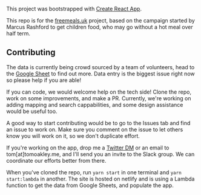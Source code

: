 This project was bootstrapped with [Create React App](https://github.com/facebook/create-react-app).

This repo is for the [freemeals.uk](https://freemeals.uk) project, based on the campaign started by Marcus Rashford to get children food, who may go without a hot meal over half term.

## Contributing

The data is currently being crowd sourced by a team of volunteers, head to the [Google Sheet](https://docs.google.com/spreadsheets/d/1OaRn7UHsFpFLOfTeiUnIBr7ofjcemBEvf_gl5b1PoTY/edit#gid=593288514) to find out more. Data entry is the biggest issue right now so please help if you are able!

If you can code, we would welcome help on the tech side! Clone the repo, work on some improvements, and make a PR. Currently, we're working on adding mapping and search cappabilities, and some design assistance would be useful too.

A good way to start contributing would be to go to the Issues tab and find an issue to work on. Make sure you comment on the issue to let others know you will work on it, so we don't duplicate effort.

If you're working on the app, drop me a <a href="https://twitter.com/_tmkly">Twitter DM</a> or an email to tom[at]tomoakley.me, and I'll send you an invite to the Slack group. We can coordinate our efforts better from there.

When you've cloned the repo, run `yarn start` in one terminal and `yarn start:lambda` in another. The site is hosted on netlify and is using a Lambda function to get the data from Google Sheets, and populate the app.
